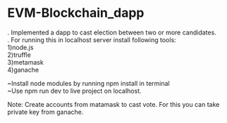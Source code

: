 # EVM-Blockchain_dapp

. Implemented a dapp to cast election between two or more candidates.<br>
. For running this in localhost server install following tools:   
1)node.js    
2)truffle    
3)metamask    
4)ganache    

~Install node modules by running npm install in terminal      
~Use npm run dev to live project on localhost.     

Note: 
Create accounts from matamask to cast vote. For this you can take private key from ganache. 
